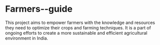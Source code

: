 # Farmers--guide
This project aims to empower farmers with the knowledge and resources they need to optimize their crops and farming techniques. It is a part of ongoing efforts to create a more sustainable and efficient agricultural environment in India.
